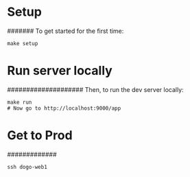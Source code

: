 # Setup
#######
To get started for the first time:

	make setup

# Run server locally
####################
Then, to run the dev server locally:

	make run
	# Now go to http://localhost:9000/app

# Get to Prod
#############

	ssh dogo-web1
